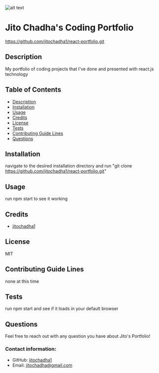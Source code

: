 ![alt text](https://img.icons8.com/material-sharp/2x/software-license.png)
# Jito Chadha's Coding Portfolio

https://github.com/jitochadha1/react-portfolio.git
## Description
My portfolio of coding projects that I've done and presented with react.js technology

## Table of Contents
- [Description](#description)
- [Installation](#installation)
- [Usage](#usage)
- [Credits](#credits)
- [License](#license)
- [Tests](#tests)
- [Contributing Guide Lines](#contributing)
- [Questions](#questions)

## Installation
navigate to the desired installation directory and run "git clone https://github.com/jitochadha1/react-portfolio.git"
## Usage
run npm start to see it working
## Credits
- [jitochadha1](https://github.com/jitochadha1)


## License
MIT

## Contributing Guide Lines
none at this time
## Tests
run npm start and see if it loads in your default browser
## Questions
Feel free to reach out with any question you have about Jito's Portfolio!
### Contact information:
- GitHub: [jitochadha1](https://www.github.com/jitochadha1)
- Email: [jitochadha@gmail.com](mailto:jitochadha@gmail.com)

<img src="">
